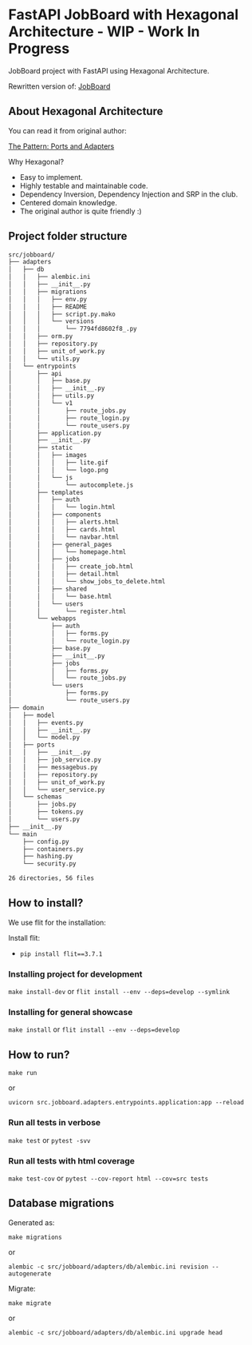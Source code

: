 # FastAPI JobBoard with Hexagonal Architecture - WIP - Work In Progress

JobBoard project with FastAPI using Hexagonal Architecture.

Rewritten version of: [JobBoard](https://github.com/nofoobar/JobBoard-Fastapi)

## About Hexagonal Architecture

You can read it from original author:

[The Pattern: Ports and Adapters](https://alistair.cockburn.us/hexagonal-architecture/)

Why Hexagonal?

* Easy to implement.
* Highly testable and maintainable code.
* Dependency Inversion, Dependency Injection and SRP in the club.
* Centered domain knowledge.
* The original author is quite friendly :)

## Project folder structure

```sh
src/jobboard/
├── adapters
│   ├── db
│   │   ├── alembic.ini
│   │   ├── __init__.py
│   │   ├── migrations
│   │   │   ├── env.py
│   │   │   ├── README
│   │   │   ├── script.py.mako
│   │   │   └── versions
│   │   │       └── 7794fd8602f8_.py
│   │   ├── orm.py
│   │   ├── repository.py
│   │   ├── unit_of_work.py
│   │   └── utils.py
│   └── entrypoints
│       ├── api
│       │   ├── base.py
│       │   ├── __init__.py
│       │   ├── utils.py
│       │   └── v1
│       │       ├── route_jobs.py
│       │       ├── route_login.py
│       │       └── route_users.py
│       ├── application.py
│       ├── __init__.py
│       ├── static
│       │   ├── images
│       │   │   ├── lite.gif
│       │   │   └── logo.png
│       │   └── js
│       │       └── autocomplete.js
│       ├── templates
│       │   ├── auth
│       │   │   └── login.html
│       │   ├── components
│       │   │   ├── alerts.html
│       │   │   ├── cards.html
│       │   │   └── navbar.html
│       │   ├── general_pages
│       │   │   └── homepage.html
│       │   ├── jobs
│       │   │   ├── create_job.html
│       │   │   ├── detail.html
│       │   │   └── show_jobs_to_delete.html
│       │   ├── shared
│       │   │   └── base.html
│       │   └── users
│       │       └── register.html
│       └── webapps
│           ├── auth
│           │   ├── forms.py
│           │   └── route_login.py
│           ├── base.py
│           ├── __init__.py
│           ├── jobs
│           │   ├── forms.py
│           │   └── route_jobs.py
│           └── users
│               ├── forms.py
│               └── route_users.py
├── domain
│   ├── model
│   │   ├── events.py
│   │   ├── __init__.py
│   │   └── model.py
│   ├── ports
│   │   ├── __init__.py
│   │   ├── job_service.py
│   │   ├── messagebus.py
│   │   ├── repository.py
│   │   ├── unit_of_work.py
│   │   └── user_service.py
│   └── schemas
│       ├── jobs.py
│       ├── tokens.py
│       └── users.py
├── __init__.py
└── main
    ├── config.py
    ├── containers.py
    ├── hashing.py
    └── security.py

26 directories, 56 files
```



## How to install?

We use flit for the installation:

Install flit:

* `pip install flit==3.7.1`

### Installing project for development

`make install-dev` or `flit install --env --deps=develop --symlink` 

### Installing for general showcase

`make install` or `flit install --env --deps=develop` 

## How to run?

`make run` 

or 

`uvicorn src.jobboard.adapters.entrypoints.application:app --reload`

### Run all tests in verbose

`make test` or `pytest -svv` 


### Run all tests with html coverage

`make test-cov` or `pytest --cov-report html --cov=src tests`

## Database migrations

Generated as:

`make migrations`

or

`alembic -c src/jobboard/adapters/db/alembic.ini revision --autogenerate`

Migrate:

`make migrate`

or

`alembic -c src/jobboard/adapters/db/alembic.ini upgrade head`